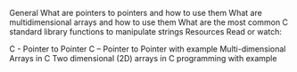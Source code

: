 General
What are pointers to pointers and how to use them
What are multidimensional arrays and how to use them
What are the most common C standard library functions to manipulate strings
Resources
Read or watch:

C - Pointer to Pointer
C – Pointer to Pointer with example
Multi-dimensional Arrays in C
Two dimensional (2D) arrays in C programming with example

